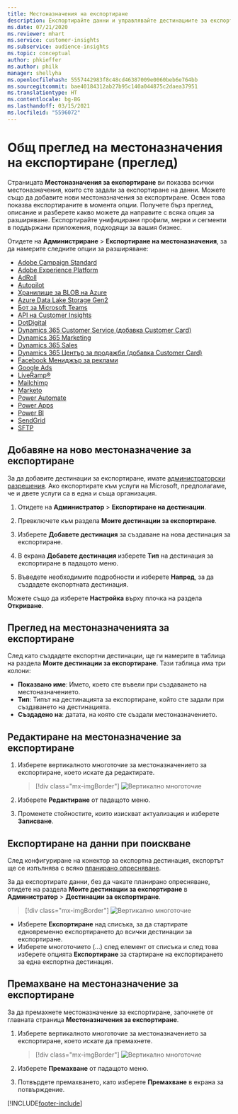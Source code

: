 ```yaml
---
title: Местоназначения на експортиране
description: Експортирайте данни и управлявайте дестинациите за експортиране.
ms.date: 07/21/2020
ms.reviewer: mhart
ms.service: customer-insights
ms.subservice: audience-insights
ms.topic: conceptual
author: phkieffer
ms.author: philk
manager: shellyha
ms.openlocfilehash: 5557442983f8c48cd46387009e0060beb6e764bb
ms.sourcegitcommit: bae40184312ab27b95c140a044875c2daea37951
ms.translationtype: HT
ms.contentlocale: bg-BG
ms.lasthandoff: 03/15/2021
ms.locfileid: "5596072"
---
```

# <a name="export-destinations-preview-overview"></a>Общ преглед на местоназначения на експортиране (преглед)

Страницата **Местоназначения за експортиране** ви показва всички местоназначения, които сте задали за експортиране на данни. Можете също да добавите нови местоназначения за експортиране. Освен това показва експортираните в момента опции. Получете бърз преглед, описание и разберете какво можете да направите с всяка опция за разширяване. Експортирайте унифицирани профили, мерки и сегменти в поддържани приложения, подходящи за вашия бизнес.

Отидете на **Администриране** > **Експортиране на местоназначения**, за да намерите следните опции за разширяване:

- [Adobe Campaign Standard](export-adobe-campaign-standard.md)
- [Adobe Experience Platform](export-adobe-experience-platform.md)
- [AdRoll](export-adroll.md)
- [Autopilot](export-autopilot.md)
- [Хранилище за BLOB на Azure](export-azure-blob-storage.md)
- [Azure Data Lake Storage Gen2](export-azure-data-lake-storage-gen2.md)
- [Бот за Microsoft Teams](export-teams-bot.md)
- [API на Customer Insights](apis.md)
- [DotDigital](export-dotdigital.md)
- [Dynamics 365 Customer Service (добавка Customer Card)](customer-card-add-in.md)
- [Dynamics 365 Marketing](export-dynamics365-marketing.md)
- [Dynamics 365 Sales](export-dynamics365-sales.md)
- [Dynamics 365 Център за продажби (добавка Customer Card)](customer-card-add-in.md)
- [Facebook Мениджър за реклами](export-facebook.md)
- [Google Ads](export-google-ads.md)
- [LiveRamp&reg;](export-liveramp.md)
- [Mailchimp](export-mailchimp.md)
- [Marketo](export-marketo.md)
- [Power Automate](export-power-automate.md)
- [Power Apps](export-power-apps.md)
- [Power BI](export-power-bi.md)
- [SendGrid](export-sendgrid.md)
- [SFTP](export-sftp.md)

## <a name="add-a-new-export-destination"></a>Добавяне на ново местоназначение за експортиране

За да добавите дестинации за експортиране, имате [администраторски разрешения](permissions.md). Ако експортирате към услуги на Microsoft, предполагаме, че и двете услуги са в една и съща организация.

1. Отидете на **Администратор** > **Експортиране на дестинации**.

1. Превключете към раздела **Моите дестинации за експортиране**.

1. Изберете **Добавете дестинация** за създаване на нова дестинация за експортиране.

1. В екрана **Добавете дестинация** изберете **Тип** на дестинация за експортиране в падащото меню.

1. Въведете необходимите подробности и изберете **Напред**, за да създадете експортната дестинация.

Можете също да изберете **Настройка** върху плочка на раздела **Откриване**.

## <a name="view-export-destinations"></a>Преглед на местоназначенията за експортиране

След като създадете експортни дестинации, ще ги намерите в таблица на раздела **Моите дестинации за експортиране**. Тази таблица има три колони:

- **Показвано име**: Името, което сте въвели при създаването на местоназначението.
- **Тип**: Типът на дестинацията за експортиране, който сте задали при създаването на дестинацията.
- **Създадено на**: датата, на която сте създали местоназначението.

## <a name="edit-an-export-destination"></a>Редактиране на местоназначение за експортиране

1. Изберете вертикалното многоточие за местоназначението за експортиране, което искате да редактирате.

   > [!div class="mx-imgBorder"]
   > ![Вертикално многоточие](media/export-destinations-page-ellipsis.png "Вертикално многоточие")

1. Изберете **Редактиране** от падащото меню.

1. Променете стойностите, които изискват актуализация и изберете **Записване**.

## <a name="export-data-on-demand"></a>Експортиране на данни при поискване

След конфигуриране на конектор за експортна дестинация, експортът ще се изпълнява с всяко [планирано опресняване](system.md#schedule-tab).

За да експортирате данни, без да чакате планирано опресняване, отидете на раздела **Моите дестинации за експортиране** в **Администратор** > **Дестинации за експортиране**.

> [!div class="mx-imgBorder"]
> ![Вертикално многоточие](media/export-destinations-page-ellipsis.png "Вертикално многоточие")

- Изберете **Експортиране** над списъка, за да стартирате едновременно експортирането до всички дестинации за експортиране.
- Изберете многоточието (...) след елемент от списъка и след това изберете опцията **Експортиране** за стартиране на експортирането за една експортна дестинация.

## <a name="remove-an-export-destination"></a>Премахване на местоназначение за експортиране

За да премахнете местоназначение за експортиране, започнете от главната страница **Местоназначения за експортиране**.

1. Изберете вертикалното многоточие за местоназначението за експортиране, което искате да премахнете.

   > [!div class="mx-imgBorder"]
   > ![Вертикално многоточие](media/export-destinations-page-ellipsis.png "Вертикално многоточие")

2. Изберете **Премахване** от падащото меню.

3. Потвърдете премахването, като изберете **Премахване** в екрана за потвърждение.


[!INCLUDE[footer-include](../includes/footer-banner.md)]